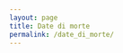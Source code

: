 ```yaml
---
layout: page
title: Date di morte
permalink: /date_di_morte/
---
```


<link title="timeline-styles" rel="stylesheet" href="https://cdn.knightlab.com/libs/timeline3/latest/css/timeline.css">

<script src="https://cdn.knightlab.com/libs/timeline3/latest/js/timeline-min.js"></script>

<script>
function decodeHTML(encoded)
{
        var elem = document.createElement('textarea');
        elem.innerHTML = encoded;
        var decoded = elem.value;

        return decoded;
}

var date_morte=
{
    "title": {
/*        "media": {
//          "url": "//www.flickr.com/photos/tm_10001/2310475988/",
//          "caption": "Whitney Houston performing on her My Love is Your Love Tour in Hamburg.",
//          "credit": "flickr/<a href='http://www.flickr.com/photos/tm_10001/'>tm_10001</a>"
        },
 */
        "text": {
          "headline": "Caduti Centesi<br>della Grande Guerra",
          "text": ""
        }
    },
    "events": [
    {% assign filtereddata = site.data.caduti | where_exp:"member", "member.Data_morte != blank" | sort: "Data_morte" %}
    {% assign cadutoMinDataMorte = filtereddata | first %}
    {% assign cadutoMinDataMorte = filtereddata | last %}
    {% for member in filtereddata %}
    {% assign dataMorte = member.Data_morte | split: '-' %}
      {
        "start_date": {
          "month": "{{dataMorte[1] | plus:0}}",
          "day": "{{dataMorte[2] | plus:0}}",
          "year": "{{dataMorte[0]}}"
        },
        "text": {
          "headline": '<a href="/caduti/{{member.title | downcase}}">{{member.Cognome}} {{member.Nome}}</a>',
          {% capture member_text %}<p><small>Nato a {{member.Luogo_nascita}}{%if member.Data_nascita != blank %} nel {{member.Data_nascita | round}}{% endif %}{% if member.Data_morte != blank %},<br>morto {%if dataMorte[2] == "11" %}l'{%else%}il {%endif%}{{dataMorte[2]}}/{{dataMorte[1]}}/{{dataMorte[0]}}{% endif %}</small></p>{% endcapture %}
          {% assign member_text = member_text | xml_escape %}
          "text": decodeHTML("{{member_text}}")
        }
      },
      {% endfor %}
    ]
};

console.log(date_morte['events'][0]);

</script>

 <div id="timeline-embed" style="width: 100%; height: 600px"></div>

  <script>
        var timeline_options={ hash_bookmark: true, language: "it", timenav_height_percentage: 50 };
        window.timeline = new TL.Timeline('timeline-embed', date_morte, timeline_options);
  </script>
